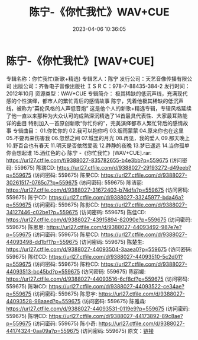 ﻿---
title: 陈宁-《你忙我忙》WAV+CUE
date: 2023-04-06 10:36:05
categories: WAV车载音乐、镜像
tags: 华语中文
---
# 陈宁-《你忙我忙》[WAV+CUE]

专辑名称：你忙我忙(新歌+精选)
专辑艺人：陈宁
发行公司：天艺音像传播有限公司
出版公司：齐鲁电子音像出版社
ＩＳＲＣ：978-7-88435-384-2
发行时间：2012年10月
资源类型：WAV+CUE
专辑简介：
极其稀缺的低沉声线，充满现代感的个性演绎，都市人的繁忙背后的感情故事
陈宁，凭着他极其稀缺的低沉声线，被称为“英伦风格的人声低音炮”
这是他个人的新歌+精选专辑，专辑风格延续了他一直以来那种为大众认可的成熟深沉精选了14首最具代表性、大家最耳熟能详的曲目
特别加入一首原创新歌“你忙你的”，完美演绎都市人繁忙背后的感情故事
专辑曲目：
01.你忙你的
02.我可以抱你吗
03.烟雨蒙蒙
04.原来你也在这里
05.不要再来伤害我
06.忽然之间
07.城里的月光
08.再见，我的爱人
09.那天晚上
10.野百合也有春天
11.明天是否依然爱我
12.静静的夜晚
13.梦已遥远
14.当你孤单你会想起谁
15.酒红色的心
陈宁 -《你忙我忙》[WAV+CUE].rar: https://url27.ctfile.com/f/9388027-835782655-b4e3bb?p=559675
(访问密码: 559675)
陈瑞CD: https://url27.ctfile.com/d/9388027-29193272-d49eeb?p=559675
(访问密码: 559675)
陈果CD: https://url27.ctfile.com/d/9388027-30261517-0765c7?p=559675
(访问密码: 559675)
陈洁丽: https://url27.ctfile.com/d/9388027-31672403-b74dfa?p=559675
(访问密码: 559675)
陈宁CD: https://url27.ctfile.com/d/9388027-33245977-bda46a?p=559675
(访问密码: 559675)
陈影CD: https://url27.ctfile.com/d/9388027-34127446-c02be1?p=559675
(访问密码: 559675)
陈佳CD: https://url27.ctfile.com/d/9388027-43915894-82090e?p=559675
(访问密码: 559675)
陈思思: https://url27.ctfile.com/d/9388027-44093492-987e7e?p=559675
(访问密码: 559675)
陈星CD: https://url27.ctfile.com/d/9388027-44093498-dd1bf1?p=559675
(访问密码: 559675)
陈楚生: https://url27.ctfile.com/d/9388027-44093504-3aaea0?p=559675
(访问密码: 559675)
陈红CD: https://url27.ctfile.com/d/9388027-44093510-5c2d01?p=559675
(访问密码: 559675)
陈粒CD: https://url27.ctfile.com/d/9388027-44093513-bc45bd?p=559675
(访问密码: 559675)
陈丽媛: https://url27.ctfile.com/d/9388027-44093516-6cf8cf?p=559675
(访问密码: 559675)
陈琳CD: https://url27.ctfile.com/d/9388027-44093522-ce34ae?p=559675
(访问密码: 559675)
陈思宇: https://url27.ctfile.com/d/9388027-44093528-98aaed?p=559675
(访问密码: 559675)
陈雅森: https://url27.ctfile.com/d/9388027-44093531-0119e9?p=559675
(访问密码: 559675)
陈明CD: https://url27.ctfile.com/d/9388027-44173892-89c8ae?p=559675
(访问密码: 559675)
陈小奇: https://url27.ctfile.com/d/9388027-44174324-0aa09a?p=559675
(访问密码: 559675)
原文：[链接](https://blog.sina.com.cn/s/blog_1647c7e76010311bo.html)